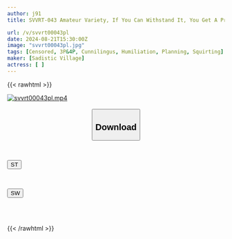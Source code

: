 ```yaml
---
author: j91
title: SVVRT-043 Amateur Variety, If You Can Withstand It, You Get A Prize! If You Can’t, You’ll Be Fucked Right Away By A Big Dick! College Girl Takes On A Crab-Legged Face-Sitting Cunnilingus Challenge! Her Sensitive Clit Is Peeled Back And Licked Until Her Tongue Is Thrust Into Her Vagina, Making Her Cum And Squirt! 12 Creampies In Total In Her Horny Pussy! 7

url: /v/svvrt00043pl
date: 2024-08-21T15:30:00Z
image: "svvrt00043pl.jpg"
tags: [Censored, 3P&4P, Cunnilingus, Humiliation, Planning, Squirting]
maker: [Sadistic Village]
actress: [ ]
---
```



{{< rawhtml >}}

<div class="video" data-videoid="3W0LbaYbLvTdvW4">
    <a href="javascript:;">
        <img src="/v/svvrt00043pl/svvrt00043pl.jpg" width="WIDTH" height="HEIGHT" alt="svvrt00043pl.mp4" loading="lazy">
    </a>
</div>

<script type="text/javascript" src="https://j91.asia/asset/on-demand-st.js"></script>

<br>
  <link rel="stylesheet" href="https://j91.asia/asset/bs5.css">
  
  <center>
  <button class="btn btn-primary" type="button" data-bs-toggle="collapse" data-bs-target=".multi-collapse" aria-expanded="false" aria-controls="multiCollapseExample1 multiCollapseExample2"><h2>Download</h2></button></center>
</p>
<div class="row">
  <div class="col">
    <div class="collapse multi-collapse" id="multiCollapseExample1">
      <div class="card card-body">
	      	      <br>
<div class="buttons">  
<p><a href="/v/svvrt00043pl/st.html" target="_blank"><button class="btn-hover color-3"><i class="fa fa-download"></i> ST</button></a></p></div>
    </div>
  </div>
</div>
  <div class="col">
    <div class="collapse multi-collapse" id="multiCollapseExample2">
      <div class="card card-body">
	      <br>
<div class="buttons">
<p><a href="/v/svvrt00043pl/sw.html" target="_blank"><button class="btn-hover color-2"><i class="fa fa-download"></i> SW</button></a></p></div>
<br><br>
      </div>
    </div>
  </div>
</div>

{{< /rawhtml >}}